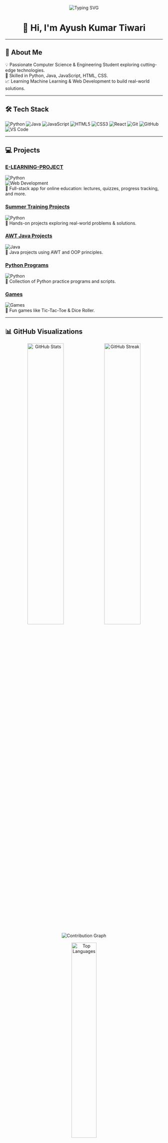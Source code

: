 <!-- Typing SVG for animated intro -->
<p align="center">
  <img src="https://readme-typing-svg.herokuapp.com?font=Fira+Code&size=24&pause=1000&color=F75C7E&center=true&vCenter=true&width=600&lines=Hey+There!+I'm+Ayush+Kumar+Tiwari;Full+Stack+Developer;Machine+Learning+Enthusiast;Open+Source+Contributor;Always+Learning+New+Things!" alt="Typing SVG" />
</p>

<!-- Waving Hand GIF -->
<h1 align="center">👋 Hi, I'm Ayush Kumar Tiwari</h1>

---

## 🚀 About Me  

💡 Passionate Computer Science & Engineering Student exploring cutting-edge technologies.  
🔧 Skilled in Python, Java, JavaScript, HTML, CSS.  
📈 Learning Machine Learning & Web Development to build real-world solutions.  

---

## 🛠 Tech Stack  

![Python](https://img.shields.io/badge/Python-3776AB?style=for-the-badge&logo=python&logoColor=white) 
![Java](https://img.shields.io/badge/Java-FF6F00?style=for-the-badge&logo=java&logoColor=white) 
![JavaScript](https://img.shields.io/badge/JavaScript-FFD43B?style=for-the-badge&logo=javascript&logoColor=black) 
![HTML5](https://img.shields.io/badge/HTML5-FF5733?style=for-the-badge&logo=html5&logoColor=white) 
![CSS3](https://img.shields.io/badge/CSS3-1E90FF?style=for-the-badge&logo=css3&logoColor=white) 
![React](https://img.shields.io/badge/React-61DAFB?style=for-the-badge&logo=react&logoColor=black) 
![Git](https://img.shields.io/badge/Git-F05032?style=for-the-badge&logo=git&logoColor=white) 
![GitHub](https://img.shields.io/badge/GitHub-181717?style=for-the-badge&logo=github&logoColor=white) 
![VS Code](https://img.shields.io/badge/VS%20Code-0078d7?style=for-the-badge&logo=visual-studio-code&logoColor=white)

---

## 💻 Projects  

### [E-LEARNING-PROJECT](https://github.com/Ayushnik2027/E-LEARNING-PROJECT)  
![Python](https://img.shields.io/badge/Python-3776AB?style=flat-square&logo=python&logoColor=white)  
![Web Development](https://img.shields.io/badge/Web%20Development-FF4500?style=flat-square&logo=html5&logoColor=white)  
📌 Full-stack app for online education: lectures, quizzes, progress tracking, and more.  

### [Summer Training Projects](https://github.com/Ayushnik2027/summertraining-projects)  
![Python](https://img.shields.io/badge/Python-FFD43B?style=flat-square&logo=python&logoColor=black)  
📌 Hands-on projects exploring real-world problems & solutions.  

### [AWT Java Projects](https://github.com/Ayushnik2027/awt-java-projects)  
![Java](https://img.shields.io/badge/Java-FF8C00?style=flat-square&logo=java&logoColor=white)  
📌 Java projects using AWT and OOP principles.  

### [Python Programs](https://github.com/Ayushnik2027/python-programs)  
![Python](https://img.shields.io/badge/Python-4B8BBE?style=flat-square&logo=python&logoColor=white)  
📌 Collection of Python practice programs and scripts.  

### [Games](https://github.com/Ayushnik2027/tac-toc-game)  
![Games](https://img.shields.io/badge/Games-32CD32?style=flat-square&logo=gamepad&logoColor=white)  
📌 Fun games like Tic-Tac-Toe & Dice Roller.  

---

## 📊 GitHub Visualizations  

<p align="center">
  <img src="https://github-readme-stats.vercel.app/api?username=Ayushnik2027&show_icons=true&theme=tokyonight&hide_border=true" alt="GitHub Stats" width="48%"/>
  <img src="https://github-readme-streak-stats.herokuapp.com?user=Ayushnik2027&theme=tokyonight&hide_border=true" alt="GitHub Streak" width="48%"/>
</p>

<p align="center">
  <img src="https://github-readme-activity-graph.vercel.app/graph?username=Ayushnik2027&theme=react-dark&hide_border=true" alt="Contribution Graph" />
</p>

<p align="center">
  <img src="https://github-readme-stats.vercel.app/api/top-langs/?username=Ayushnik2027&layout=compact&theme=tokyonight&hide_border=true" alt="Top Languages" width="40%"/>
</p>

---

## 🌟 Connect with Me  

<p align="center">
  <a href="https://www.linkedin.com/in/ayush-kumar-tiwari-0a590130b"><img src="https://img.shields.io/badge/LinkedIn-0077B5?style=for-the-badge&logo=linkedin&logoColor=white" alt="LinkedIn"/></a>
